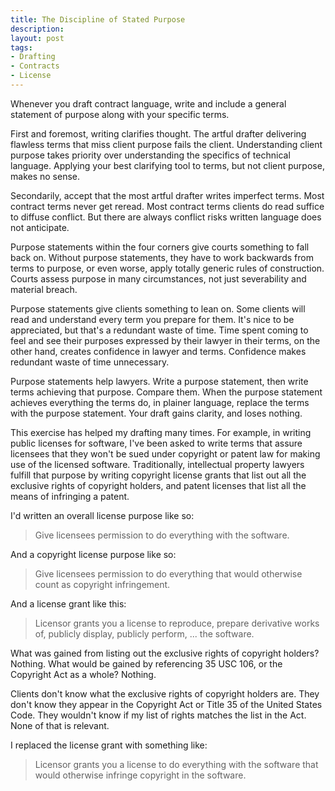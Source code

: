 ```yaml
---
title: The Discipline of Stated Purpose
description:
layout: post
tags:
- Drafting
- Contracts
- License
---
```


Whenever you draft contract language, write and include a general statement of purpose along with your specific terms.

First and foremost, writing clarifies thought.  The artful drafter delivering flawless terms that miss client purpose fails the client.  Understanding client purpose takes priority over understanding the specifics of technical language.  Applying your best clarifying tool to terms, but not client purpose, makes no sense.

Secondarily, accept that the most artful drafter writes imperfect terms.  Most contract terms never get reread.  Most contract terms clients do read suffice to diffuse conflict.  But there are always conflict risks written language does not anticipate.

Purpose statements within the four corners give courts something to fall back on.  Without purpose statements, they have to work backwards from terms to purpose, or even worse, apply totally generic rules of construction.  Courts assess purpose in many circumstances, not just severability and material breach.

Purpose statements give clients something to lean on.  Some clients will read and understand every term you prepare for them.  It's nice to be appreciated, but that's a redundant waste of time.  Time spent coming to feel and see their purposes expressed by their lawyer in their terms, on the other hand, creates confidence in lawyer and terms.  Confidence makes redundant waste of time unnecessary.

Purpose statements help lawyers.  Write a purpose statement, then write terms achieving that purpose.  Compare them.  When the purpose statement achieves everything the terms do, in plainer language, replace the terms with the purpose statement.  Your draft gains clarity, and loses nothing.

This exercise has helped my drafting many times.  For example, in writing public licenses for software, I've been asked to write terms that assure licensees that they won't be sued under copyright or patent law for making use of the licensed software.  Traditionally, intellectual property lawyers fulfill that purpose by writing copyright license grants that list out all the exclusive rights of copyright holders, and patent licenses that list all the means of infringing a patent.

I'd written an overall license purpose like so:

> Give licensees permission to do everything with the software.

And a copyright license purpose like so:

> Give licensees permission to do everything that would otherwise count as copyright infringement.

And a license grant like this:

> Licensor grants you a license to reproduce, prepare derivative works of, publicly display, publicly perform, ... the software.

What was gained from listing out the exclusive rights of copyright holders?  Nothing.  What would be gained by referencing 35 USC 106, or the Copyright Act as a whole?  Nothing.

Clients don't know what the exclusive rights of copyright holders are.  They don't know they appear in the Copyright Act or Title 35 of the United States Code.  They wouldn't know if my list of rights matches the list in the Act.  None of that is relevant.

I replaced the license grant with something like:

> Licensor grants you a license to do everything with the software that would otherwise infringe copyright in the software.
